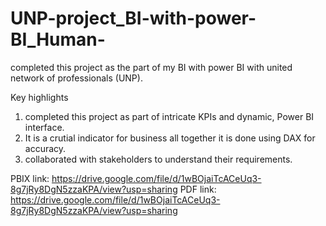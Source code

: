 # UNP-project_BI-with-power-BI_Human-

completed this project as the part of my BI with power BI with united network of professionals (UNP).

Key highlights

1. completed this project as part of intricate KPIs and dynamic, Power BI interface.
2. It is a crutial indicator for business all together it is done using DAX for accuracy.
3. collaborated with stakeholders to understand their requirements.

PBIX link: https://drive.google.com/file/d/1wBOjaiTcACeUq3-8g7jRy8DgN5zzaKPA/view?usp=sharing
PDF link: https://drive.google.com/file/d/1wBOjaiTcACeUq3-8g7jRy8DgN5zzaKPA/view?usp=sharing

    
